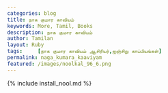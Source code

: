 ```yaml
---  
categories: blog  
title: நாக குமார காவியம்
keywords: More, Tamil, Books  
description: நாக குமார காவியம்
author: Tamilan  
layout: Ruby  
tags:     [நாக குமார காவியம் ஆசிரியர்,ஐஞ்சிறு காப்பியங்கள்]
permalink: naga_kumara_kaaviyam  
featured: /images/noolkal_96_6.png  
---  
```

{% include install_nool.md %} 

